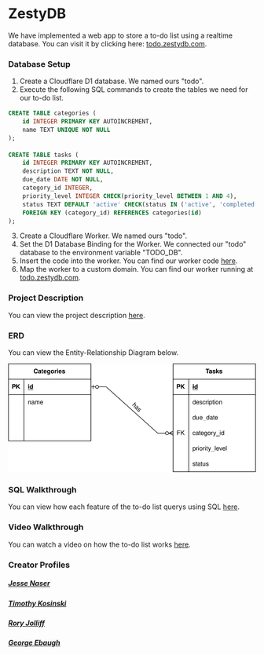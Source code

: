 # ZestyDB

We have implemented a web app to store a to-do list using a realtime database. You can visit it by clicking here: [todo.zestydb.com](https://todo.zestydb.com).

### Database Setup

1. Create a Cloudflare D1 database. We named ours "todo".
2. Execute the following SQL commands to create the tables we need for our to-do list.

```sql
CREATE TABLE categories (
    id INTEGER PRIMARY KEY AUTOINCREMENT,
    name TEXT UNIQUE NOT NULL
);

CREATE TABLE tasks (
    id INTEGER PRIMARY KEY AUTOINCREMENT,
    description TEXT NOT NULL,
    due_date DATE NOT NULL,
    category_id INTEGER,
    priority_level INTEGER CHECK(priority_level BETWEEN 1 AND 4),
    status TEXT DEFAULT 'active' CHECK(status IN ('active', 'completed')),
    FOREIGN KEY (category_id) REFERENCES categories(id)
);
```

3. Create a Cloudflare Worker. We named ours "todo".
4. Set the D1 Database Binding for the Worker. We connected our "todo" database to the environment variable "TODO_DB".
5. Insert the code into the worker. You can find our worker code [here](worker.js).
6. Map the worker to a custom domain. You can find our worker running at [todo.zestydb.com](https://todo.zestydb.com).

### Project Description

You can view the project description [here](projdesc).

### ERD

You can view the Entity-Relationship Diagram below.

![Entity-Relationship Diagram](erd.svg)

### SQL Walkthrough

You can view how each feature of the to-do list querys using SQL [here](sql).

### Video Walkthrough

You can watch a video on how the to-do list works [here](https://www.youtube.com/watch?v=n-fwZSTcr_w).

### Creator Profiles

##### [Jesse Naser](jesse)

##### [Timothy Kosinski](timothy)

##### [Rory Jolliff](rory)

##### [George Ebaugh](george)
